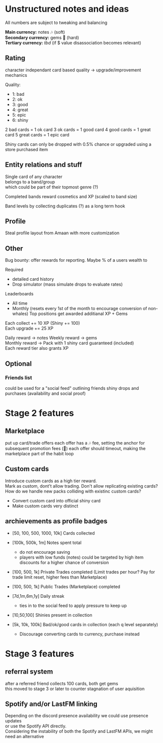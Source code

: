 # Unstructured notes and ideas
All numbers are subject to tweaking and balancing

**Main currency:** notes 🎶 (soft)  
**Secondary currency:** gems 💎 (hard)  
**Tertiary currency:** _tbd_   (if $ value disassociation becomes relevant)

## Rating
character independant
card based quality
-> upgrade/improvement mechanics

Quality: 
- 1: bad
- 2: ok
- 3: good
- 4: great
- 5: epic
- 6: shiny

2 bad cards = 1 ok card
3 ok cards = 1 good card
4 good cards = 1 great card
5 great cards = 1 epic card

Shiny cards can only be dropped with 0.5% chance or upgraded using a store purchased item

## Entity relations and stuff
Single card of any character  
belongs to a band/group  
which could be part of their topmost genre (?)  

Completed bands reward cosmetics and XP (scaled to band size)

Band levels by collecting duplicates (?) as a long term hook

## Profile
Steal profile layout from Amaan
with more customization

## Other
Bug bounty: offer rewards for reporting. Maybe % of a users wealth to 

Required
- detailed card history
- Drop simulator (mass simulate drops to evaluate rates)

Leaderboards
 - All time
 - Monthly (resets every 1st of the month to encourage conversion of non-whales)
Top positions get awarded additianal XP + Gems

Each collect += 10 XP (Shiny += 100)  
Each upgrade += 25 XP


Daily reward -> notes
Weekly reward -> gems  
Monthly reward -> Pack with 1 shiny card guaranteed (included)  
Each reward tier also grants XP

## Optional  
### Friends list  
could be used for a "social feed" outlining friends shiny drops and purchases (availability and social proof)

# Stage 2 features

## Marketplace
put up card/trade offers 
each offer has a 🎶 fee, setting the anchor for subsequent promotion fees (💎)
each offer should timeout, making the marketplace part of the habit loop

## Custom cards
Introduce custom cards as a high tier reward.  
Mark as custom, dont't allow trading. 
Don't allow replicating existing cards?   
How do we handle new packs colliding with existinc custom cards?
 - Convert custom card into official shiny card
 - Make custom cards very distinct

## archievements as profile badges  

- [50, 100, 500, 1000, 10k] Cards collected  
- [100k, 500k, 1m] Notes spent total  
   - do not encourage saving
   - players with low funds (notes) could be targeted by high item discounts for a higher chance of conversion   

- [100, 500, 1k] Private Trades completed (Limit trades per hour? Pay for trade limit reset, higher fees than Marketplace)
- [100, 500, 1k] Public Trades (Marketplace) completed

- [7d,1m,6m,1y] Daily streak
   - ties in to the social feed to apply pressure to keep up

- [10,50,100] Shinies present in collection
- [5k, 10k, 100k] Bad/ok/good cards in collection (each q level separately)
   - Discourage converting cards to currency, purchase instead

# Stage 3 features

## referral system 
after a referred friend collects 100 cards, both get gems  
this moved to stage 3 or later to counter stagnation of user aquisition

## Spotify and/or LastFM linking
Depending on the discord presence availability we could use presence updates  
or use the Spotify API directly.  
Considering the instability of both the Spotify and LastFM APIs, we might need an alternative  
